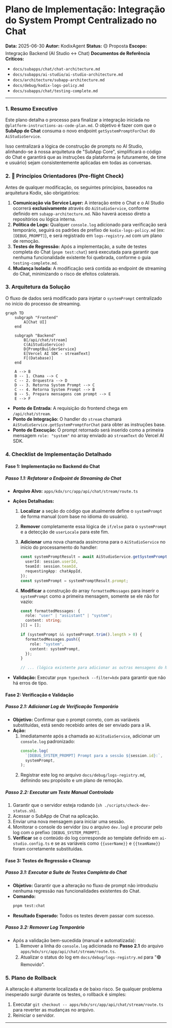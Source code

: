 # Plano de Implementação: Integração do System Prompt Centralizado no Chat

**Data:** 2025-06-30
**Autor:** KodixAgent
**Status:** 🟡 Proposta
**Escopo:** Integração Backend (AI Studio ↔ Chat)
**Documentos de Referência Críticos:**

- `docs/subapps/chat/chat-architecture.md`
- `docs/subapps/ai-studio/ai-studio-architecture.md`
- `docs/architecture/subapp-architecture.md`
- `docs/debug/kodix-logs-policy.md`
- `docs/subapps/chat/testing-complete.md`

---

### 1. Resumo Executivo

Este plano detalha o processo para finalizar a integração iniciada no `@platform-instructions-as-code-plan.md`. O objetivo é fazer com que o **SubApp de Chat** consuma o novo endpoint `getSystemPromptForChat` do `AiStudioService`.

Isso centralizará a lógica de construção de prompts no AI Studio, alinhando-se à nossa arquitetura de "SubApp Core", simplificará o código do Chat e garantirá que as instruções da plataforma (e futuramente, de time e usuário) sejam consistentemente aplicadas em todas as conversas.

### 2. 🚦 Princípios Orientadores (Pre-flight Check)

Antes de qualquer modificação, os seguintes princípios, baseados na arquitetura Kodix, são obrigatórios:

1.  **Comunicação via Service Layer:** A interação entre o Chat e o AI Studio ocorrerá **exclusivamente** através do `AiStudioService`, conforme definido em `subapp-architecture.md`. Não haverá acesso direto a repositórios ou lógica interna.
2.  **Política de Logs:** Qualquer `console.log` adicionado para verificação será temporário, seguirá os padrões de prefixo de `kodix-logs-policy.md` (ex: `[DEBUG_PROMPT]`), e será registrado em `logs-registry.md` com um plano de remoção.
3.  **Testes de Regressão:** Após a implementação, a suíte de testes completa do Chat (`pnpm test:chat`) será executada para garantir que nenhuma funcionalidade existente foi quebrada, conforme o guia `testing-complete.md`.
4.  **Mudança Isolada:** A modificação será contida ao endpoint de streaming do Chat, minimizando o risco de efeitos colaterais.

### 3. Arquitetura da Solução

O fluxo de dados será modificado para injetar o `systemPrompt` centralizado no início do processo de streaming.

```mermaid
graph TD
    subgraph "Frontend"
        A[Chat UI]
    end

    subgraph "Backend"
        B[/api/chat/stream]
        C(AiStudioService)
        D{PromptBuilderService}
        E[Vercel AI SDK - streamText]
        F[(Database)]
    end

    A --> B
    B -- 1. Chama --> C
    C -- 2. Orquestra --> D
    D -- 3. Retorna System Prompt --> C
    C -- 4. Retorna System Prompt --> B
    B -- 5. Prepara mensagens com prompt --> E
    E --> F
```

- **Ponto de Entrada:** A requisição do frontend chega em `/api/chat/stream`.
- **Ponto de Integração:** O handler do `stream` chamará `AiStudioService.getSystemPromptForChat` para obter as instruções base.
- **Ponto de Execução:** O prompt retornado será inserido como a primeira mensagem `role: "system"` no array enviado ao `streamText` do Vercel AI SDK.

### 4. Checklist de Implementação Detalhado

#### Fase 1: Implementação no Backend do Chat

##### **Passo 1.1: Refatorar o Endpoint de Streaming do Chat**

- **Arquivo Alvo:** `apps/kdx/src/app/api/chat/stream/route.ts`
- **Ações Detalhadas:**

  1.  **Localizar** a seção do código que atualmente define o `systemPrompt` de forma manual (com base no idioma do usuário).
  2.  **Remover** completamente essa lógica de `if/else` para o `systemPrompt` e a detecção de `userLocale` para este fim.
  3.  **Adicionar** uma nova chamada assíncrona para o `AiStudioService` no início do processamento do handler:
      ```typescript
      const systemPromptResult = await AiStudioService.getSystemPromptForChat({
        userId: session.userId,
        teamId: session.teamId,
        requestingApp: chatAppId,
      });
      const systemPrompt = systemPromptResult.prompt;
      ```
  4.  **Modificar** a construção do array `formattedMessages` para inserir o `systemPrompt` como a primeira mensagem, somente se ele não for vazio:

      ```typescript
      const formattedMessages: {
        role: "user" | "assistant" | "system";
        content: string;
      }[] = [];

      if (systemPrompt && systemPrompt.trim().length > 0) {
        formattedMessages.push({
          role: "system",
          content: systemPrompt,
        });
      }

      // ... (lógica existente para adicionar as outras mensagens do histórico)
      ```

- **Validação:** Executar `pnpm typecheck --filter=kdx` para garantir que não há erros de tipo.

#### Fase 2: Verificação e Validação

##### **Passo 2.1: Adicionar Log de Verificação Temporário**

- **Objetivo:** Confirmar que o prompt correto, com as variáveis substituídas, está sendo recebido antes de ser enviado para a IA.
- **Ação:**
  1.  Imediatamente após a chamada ao `AiStudioService`, adicionar um `console.log` padronizado:
      ```typescript
      console.log(
        `[DEBUG_SYSTEM_PROMPT] Prompt para a sessão ${session.id}:`,
        systemPrompt,
      );
      ```
  2.  Registrar este log no arquivo `docs/debug/logs-registry.md`, definindo seu propósito e um plano de remoção.

##### **Passo 2.2: Executar um Teste Manual Controlado**

1.  Garantir que o servidor esteja rodando (`sh ./scripts/check-dev-status.sh`).
2.  Acessar o SubApp de Chat na aplicação.
3.  Enviar uma nova mensagem para iniciar uma sessão.
4.  Monitorar o console do servidor (ou o arquivo `dev.log`) e procurar pelo log com o prefixo `[DEBUG_SYSTEM_PROMPT]`.
5.  **Verificar** se o conteúdo do log corresponde ao template definido em `ai-studio.config.ts` e se as variáveis como `{{userName}}` e `{{teamName}}` foram corretamente substituídas.

#### Fase 3: Testes de Regressão e Cleanup

##### **Passo 3.1: Executar a Suíte de Testes Completa do Chat**

- **Objetivo:** Garantir que a alteração no fluxo de prompt não introduziu nenhuma regressão nas funcionalidades existentes do Chat.
- **Comando:**
  ```bash
  pnpm test:chat
  ```
- **Resultado Esperado:** Todos os testes devem passar com sucesso.

##### **Passo 3.2: Remover Log Temporário**

- Após a validação bem-sucedida (manual e automatizada):
  1.  Remover a linha do `console.log` adicionada no **Passo 2.1** do arquivo `apps/kdx/src/app/api/chat/stream/route.ts`.
  2.  Atualizar o status do log em `docs/debug/logs-registry.md` para "🟢 Removido".

### 5. Plano de Rollback

A alteração é altamente localizada e de baixo risco. Se qualquer problema inesperado surgir durante os testes, o rollback é simples:

1.  Executar `git checkout -- apps/kdx/src/app/api/chat/stream/route.ts` para reverter as mudanças no arquivo.
2.  Reiniciar o servidor.

---
